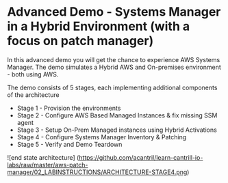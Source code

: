 # Advanced Demo - Systems Manager in a Hybrid Environment (with a focus on patch manager)

In this advanced demo you will get the chance to experience AWS Systems Manager. 
The demo simulates a Hybrid AWS and On-premises environment - both using AWS.  

The demo consists of 5 stages, each implementing additional components of the architecture

- Stage 1 - Provision the environments
- Stage 2 - Configure AWS Based Managed Instances & fix missing SSM agent
- Stage 3 - Setup On-Prem Managed instances using Hybrid Activations
- Stage 4 - Configure Systems Manager Inventory & Patching
- Stage 5 - Verify and Demo Teardown

![end state architecture] (https://github.com/acantril/learn-cantrill-io-labs/raw/master/aws-patch-manager/02_LABINSTRUCTIONS/ARCHITECTURE-STAGE4.png)
